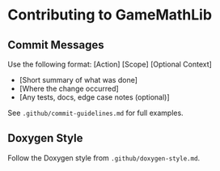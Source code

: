 # Contributing to GameMathLib

## Commit Messages

Use the following format:
[Action] [Scope] [Optional Context]

- [Short summary of what was done]
- [Where the change occurred]
- [Any tests, docs, edge case notes (optional)]

See `.github/commit-guidelines.md` for full examples.

## Doxygen Style

Follow the Doxygen style from `.github/doxygen-style.md`.